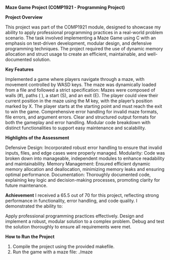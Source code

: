 
**Maze Game Project (COMP1921 - Programming Project)**

**Project Overview**

This project was part of the COMP1921 module, designed to showcase my ability to apply professional programming practices in a real-world problem scenario. The task involved implementing a Maze Game using C with an emphasis on test-driven development, modular design, and defensive programming techniques. The project required the use of dynamic memory allocation and struct usage to create an efficient, maintainable, and well-documented solution.

**Key Features**

Implemented a game where players navigate through a maze, with movement controlled by WASD keys.
The maze was dynamically loaded from a file and followed a strict specification:
Mazes were composed of walls (#), paths ( ), a start (S), and an exit (E).
The player could view their current position in the maze using the M key, with the player’s position marked by X.
The player starts at the starting point and must reach the exit to win the game.
Comprehensive error handling for invalid maze formats, file errors, and argument errors.
Clear and structured output formats for both the gameplay and error handling.
Modular code breakdown with distinct functionalities to support easy maintenance and scalability.

**Highlights of the Assessment**

Defensive Design: Incorporated robust error handling to ensure that invalid inputs, files, and edge cases were properly managed.
Modularity: Code was broken down into manageable, independent modules to enhance readability and maintainability.
Memory Management: Ensured efficient dynamic memory allocation and deallocation, minimizing memory leaks and ensuring optimal performance.
Documentation: Thoroughly documented code, explaining key logic and decision-making processes, promoting clarity for future maintenance.


**Achievement**
I received a 65.5 out of 70 for this project, reflecting strong performance in functionality, error handling, and code quality. I demonstrated the ability to:

Apply professional programming practices effectively.
Design and implement a robust, modular solution to a complex problem.
Debug and test the solution thoroughly to ensure all requirements were met.


**How to Run the Project**
1. Compile the project using the provided makefile.
2. Run the game with a maze file:
    ./maze <mazefile>
